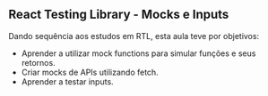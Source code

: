 ## React Testing Library - Mocks e Inputs

Dando sequência aos estudos em RTL, esta aula teve por objetivos:
 - Aprender a utilizar mock functions para simular funções e seus retornos.
 - Criar mocks de APIs utilizando fetch.
 - Aprender a testar inputs.
